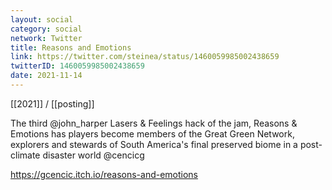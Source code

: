 ```yaml
---
layout: social
category: social
network: Twitter
title: Reasons and Emotions
link: https://twitter.com/steinea/status/1460059985002438659
twitterID: 1460059985002438659  
date: 2021-11-14
---
```


[[2021]] / [[posting]]

The third @john_harper Lasers & Feelings hack of the jam, Reasons & Emotions has players become members of the Great Green Network, explorers and stewards of South America's final preserved biome in a post-climate disaster world @cencicg

<https://gcencic.itch.io/reasons-and-emotions>
